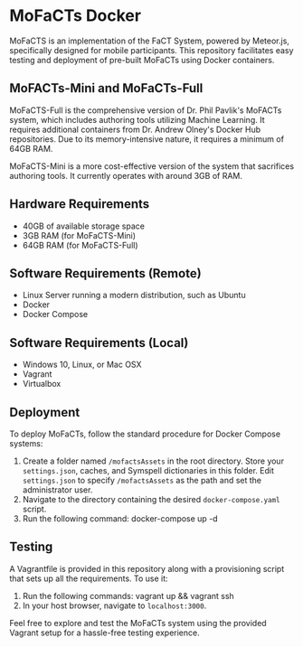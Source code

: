 # MoFaCTs Docker

MoFaCTS is an implementation of the FaCT System, powered by Meteor.js, specifically designed for mobile participants. This repository facilitates easy testing and deployment of pre-built MoFaCTs using Docker containers.

## MoFACTs-Mini and MoFaCTs-Full

MoFaCTS-Full is the comprehensive version of Dr. Phil Pavlik's MoFACTs system, which includes authoring tools utilizing Machine Learning. It requires additional containers from Dr. Andrew Olney's Docker Hub repositories. Due to its memory-intensive nature, it requires a minimum of 64GB RAM.

MoFaCTS-Mini is a more cost-effective version of the system that sacrifices authoring tools. It currently operates with around 3GB of RAM.

## Hardware Requirements

- 40GB of available storage space
- 3GB RAM (for MoFaCTS-Mini)
- 64GB RAM (for MoFaCTS-Full)

## Software Requirements (Remote)

- Linux Server running a modern distribution, such as Ubuntu
- Docker
- Docker Compose

## Software Requirements (Local)

- Windows 10, Linux, or Mac OSX
- Vagrant
- Virtualbox

## Deployment

To deploy MoFaCTs, follow the standard procedure for Docker Compose systems:

1. Create a folder named `/mofactsAssets` in the root directory. Store your `settings.json`, caches, and Symspell dictionaries in this folder. Edit `settings.json` to specify `/mofactsAssets` as the path and set the administrator user.
2. Navigate to the directory containing the desired `docker-compose.yaml` script.
3. Run the following command: docker-compose up -d

## Testing

A Vagrantfile is provided in this repository along with a provisioning script that sets up all the requirements. To use it:

1. Run the following commands: vagrant up && vagrant ssh
2. In your host browser, navigate to `localhost:3000`.

Feel free to explore and test the MoFaCTs system using the provided Vagrant setup for a hassle-free testing experience.
